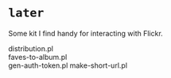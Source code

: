 # `later`

Some kit I find handy for interacting with Flickr.

distribution.pl  
faves-to-album.pl  
gen-auth-token.pl
make-short-url.pl
